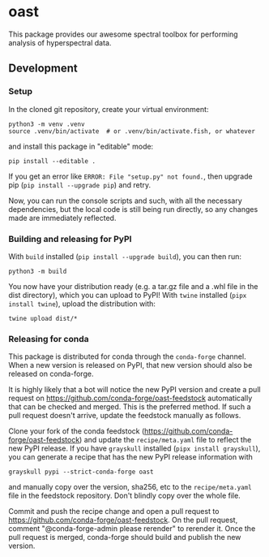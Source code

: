 # oast

This package provides our awesome spectral toolbox for performing analysis of hyperspectral data.

## Development

### Setup

In the cloned git repository, create your virtual environment:
```
python3 -m venv .venv
source .venv/bin/activate  # or .venv/bin/activate.fish, or whatever
```
and install this package in "editable" mode:
```
pip install --editable .
```
If you get an error like `ERROR: File "setup.py" not found.`, then upgrade pip (`pip install --upgrade pip`) and retry.

Now, you can run the console scripts and such, with all the necessary dependencies, but the local code is still being run directly, so any changes made are immediately reflected.

### Building and releasing for PyPI

With `build` installed (`pip install --upgrade build`), you can then run:
```
python3 -m build
```
You now have your distribution ready (e.g. a tar.gz file and a .whl file in the dist directory), which you can upload to PyPI! With `twine` installed (`pipx install twine`), upload the distribution with:
```
twine upload dist/*
```

### Releasing for conda

This package is distributed for conda through the `conda-forge` channel. When a new version is released on PyPI, that new version should also be released on conda-forge.

It is highly likely that a bot will notice the new PyPI version and create a pull request on https://github.com/conda-forge/oast-feedstock automatically that can be checked and merged. This is the preferred method. If such a pull request doesn't arrive, update the feedstock manually as follows.

Clone your fork of the conda feedstock (https://github.com/conda-forge/oast-feedstock) and update the `recipe/meta.yaml` file to reflect the new PyPI release. If you have `grayskull` installed (`pipx install grayskull`), you can generate a recipe that has the new PyPI release information with
```
grayskull pypi --strict-conda-forge oast
```
and manually copy over the version, sha256, etc to the `recipe/meta.yaml` file in the feedstock repository. Don't blindly copy over the whole file.

Commit and push the recipe change and open a pull request to https://github.com/conda-forge/oast-feedstock. On the pull request, comment "@conda-forge-admin please rerender" to rerender it. Once the pull request is merged, conda-forge should build and publish the new version.
